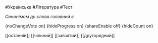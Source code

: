 #Українська #Література #Тест

*Синонімом до слова головний є*

{noChangeVote on}
{hideProgress on}
{shareEnable off}
{hideCount on}

[[останній]]
[[чільний]]
[[завзятий]]
[[другорядний]]
